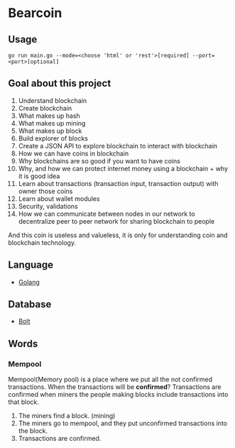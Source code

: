 # Bearcoin

## Usage
```
go run main.go --mode=<choose 'html' or 'rest'>[required] --port=<port>[optional]
```


## Goal about this project
1. Understand blockchain
2. Create blockchain
3. What makes up hash
4. What makes up mining
5. What makes up block
6. Build explorer of blocks
7. Create a JSON API to explore blockchain to interact with blockchain 
8. How we can have coins in blockchain
9. Why blockchains are so good if you want to have coins
10. Why, and how we can protect internet money using a blockchain + why it is good idea
11. Learn about transactions (transaction input, transaction output) with owner those coins
12. Learn about wallet modules
13. Security, validations 
14. How we can communicate between nodes in our network to decentralize peer to peer network for sharing blockchain to people

And this coin is useless and valueless, it is only for understanding coin and blockchain technology.


## Language
- [Golang](https://go.dev/)


## Database
- [Bolt](https://github.com/boltdb/bolt)


## Words
### Mempool
Mempool(Memory pool) is a place where we put all the not confirmed transactions.
When the transactions will be <b>confirmed</b>? 
Transactions are confirmed when miners the people making blocks include transactions into that block.

1. The miners find a block. (mining)
2. The miners go to mempool, and they put unconfirmed transactions into the block.
3. Transactions are confirmed.
